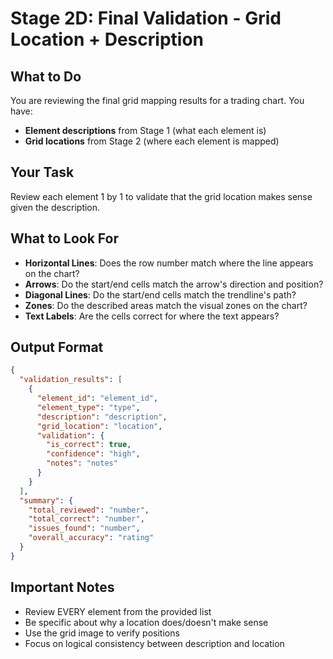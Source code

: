 # Stage 2D: Final Validation - Grid Location + Description

## What to Do
You are reviewing the final grid mapping results for a trading chart. You have:
- **Element descriptions** from Stage 1 (what each element is)
- **Grid locations** from Stage 2 (where each element is mapped)

## Your Task
Review each element 1 by 1 to validate that the grid location makes sense given the description.

## What to Look For
- **Horizontal Lines**: Does the row number match where the line appears on the chart?
- **Arrows**: Do the start/end cells match the arrow's direction and position?
- **Diagonal Lines**: Do the start/end cells match the trendline's path?
- **Zones**: Do the described areas match the visual zones on the chart?
- **Text Labels**: Are the cells correct for where the text appears?

## Output Format
```json
{
  "validation_results": [
    {
      "element_id": "element_id",
      "element_type": "type",
      "description": "description",
      "grid_location": "location",
      "validation": {
        "is_correct": true,
        "confidence": "high",
        "notes": "notes"
      }
    }
  ],
  "summary": {
    "total_reviewed": "number",
    "total_correct": "number",
    "issues_found": "number",
    "overall_accuracy": "rating"
  }
}
```

## Important Notes
- Review EVERY element from the provided list
- Be specific about why a location does/doesn't make sense
- Use the grid image to verify positions
- Focus on logical consistency between description and location
